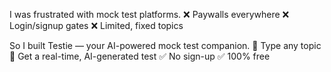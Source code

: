 I was frustrated with mock test platforms.
❌ Paywalls everywhere
❌ Login/signup gates
❌ Limited, fixed topics

So I built Testie — your AI-powered mock test companion.
🧠 Type any topic
🤖 Get a real-time, AI-generated test
✅ No sign-up
✅ 100% free
